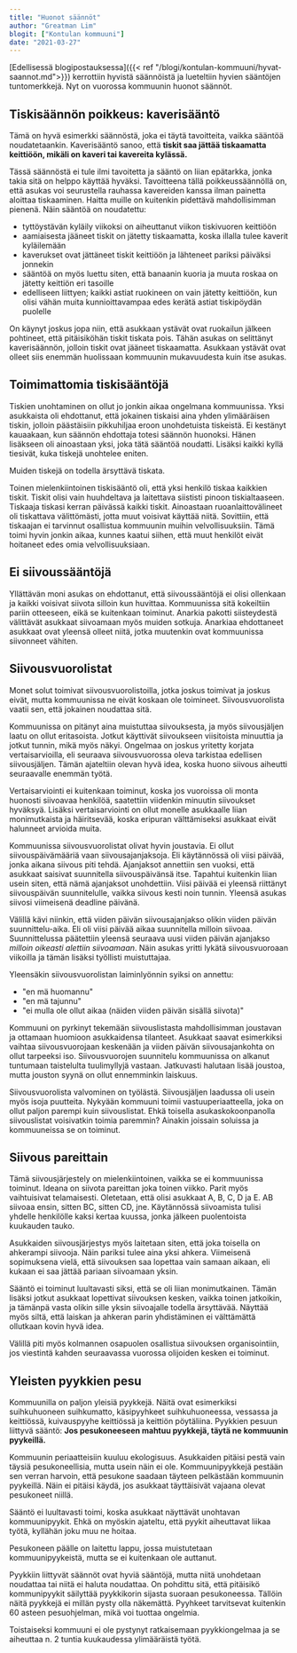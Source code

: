 ```yaml
---
title: "Huonot säännöt"
author: "Greatman Lim"
blogit: ["Kontulan kommuuni"]
date: "2021-03-27"
---
```

[Edellisessä blogipostauksessa]({{< ref "/blogi/kontulan-kommuuni/hyvat-saannot.md">}}) kerrottiin hyvistä säännöistä ja lueteltiin hyvien sääntöjen tuntomerkkejä. Nyt on vuorossa kommuunin huonot säännöt.

## Tiskisäännön poikkeus: kaverisääntö

Tämä on hyvä esimerkki säännöstä, joka ei täytä tavoitteita, vaikka sääntöä noudatetaankin. Kaverisääntö sanoo, että **tiskit saa jättää tiskaamatta keittiöön, mikäli on kaveri tai kavereita kylässä.**

Tässä säännöstä ei tule ilmi tavoitetta ja sääntö on liian epätarkka, jonka takia sitä on helppo käyttää hyväksi. Tavoitteena tällä poikkeussäännöllä on, että asukas voi seurustella rauhassa kavereiden kanssa ilman painetta aloittaa tiskaaminen. Haitta muille on kuitenkin pidettävä mahdollisimman pienenä. Näin sääntöä on noudatettu:

  - tyttöystävän kyläily viikoksi on aiheuttanut viikon tiskivuoren keittiöön
  - aamiaisesta jääneet tiskit on jätetty tiskaamatta, koska illalla tulee kaverit kyläilemään
  - kaverukset ovat jättäneet tiskit keittiöön ja lähteneet pariksi päiväksi jonnekin
  - sääntöä on myös luettu siten, että banaanin kuoria ja muuta roskaa on jätetty keittiön eri tasoille
  - edelliseen liittyen; kaikki astiat ruokineen on vain jätetty keittiöön, kun olisi vähän muita kunnioittavampaa edes kerätä astiat tiskipöydän puolelle

On käynyt joskus jopa niin, että asukkaan ystävät ovat ruokailun jälkeen pohtineet, että pitäisiköhän tiskit tiskata pois. Tähän asukas on selittänyt kaverisäännön, jolloin tiskit ovat jääneet tiskaamatta. Asukkaan ystävät ovat olleet siis enemmän huolissaan kommuunin mukavuudesta kuin itse asukas.

## Toimimattomia tiskisääntöjä

Tiskien unohtaminen on ollut jo jonkin aikaa ongelmana kommuunissa. Yksi asukkaista oli ehdottanut, että jokainen tiskaisi aina yhden ylimääräisen tiskin, jolloin päästäisiin pikkuhiljaa eroon unohdetuista tiskeistä. Ei kestänyt kauaakaan, kun säännön ehdottaja totesi säännön huonoksi. Hänen lisäkseen oli ainoastaan yksi, joka tätä sääntöä noudatti. Lisäksi kaikki kyllä tiesivät, kuka tiskejä unohtelee eniten.

Muiden tiskejä on todella ärsyttävä tiskata.

Toinen mielenkiintoinen tiskisääntö oli, että yksi henkilö tiskaa kaikkien tiskit. Tiskit olisi vain huuhdeltava ja laitettava siististi pinoon tiskialtaaseen. Tiskaaja tiskasi kerran päivässä kaikki tiskit. Ainoastaan ruoanlaittovälineet oli tiskattava välittömästi, jotta muut voisivat käyttää niitä. Sovittiin, että tiskaajan ei tarvinnut osallistua kommuunin muihin velvollisuuksiin. Tämä toimi hyvin jonkin aikaa, kunnes kaatui siihen, että muut henkilöt eivät hoitaneet edes omia velvollisuuksiaan.

## Ei siivoussääntöjä

Yllättävän moni asukas on ehdottanut, että siivoussääntöjä ei olisi ollenkaan ja kaikki voisivat siivota silloin kun huvittaa. Kommuunissa sitä kokeiltiin pariin otteeseen, eikä se kuitenkaan toiminut. Anarkia pakotti siisteydestä välittävät asukkaat siivoamaan myös muiden sotkuja. Anarkiaa ehdottaneet asukkaat ovat yleensä olleet niitä, jotka muutenkin ovat kommuunissa siivonneet vähiten. 

## Siivousvuorolistat

Monet solut toimivat siivousvuorolistoilla, jotka joskus toimivat ja joskus eivät, mutta kommuunissa ne eivät koskaan ole toimineet. Siivousvuorolista vaatii sen, että jokainen noudattaa sitä.

Kommuunissa on pitänyt aina muistuttaa siivouksesta, ja myös siivousjäljen laatu on ollut eritasoista. Jotkut käyttivät siivoukseen viisitoista minuuttia ja jotkut tunnin, mikä myös näkyi. Ongelmaa on joskus yritetty korjata vertaisarvioilla, eli seuraava siivousvuorossa oleva tarkistaa edellisen siivousjäljen. Tämän ajateltiin olevan hyvä idea, koska huono siivous aiheutti seuraavalle enemmän työtä.

Vertaisarviointi ei kuitenkaan toiminut, koska jos vuoroissa oli monta huonosti siivoavaa henkilöä, saatettiin viidenkin minuutin siivoukset hyväksyä. Lisäksi vertaisarviointi on ollut monelle asukkaalle liian monimutkaista ja häiritsevää, koska eripuran välttämiseksi asukkaat eivät halunneet arvioida muita.

Kommuunissa siivousvuorolistat olivat hyvin joustavia. Ei ollut siivouspäivämääriä vaan siivousajanjaksoja. Eli käytännössä oli viisi päivää, jonka aikana siivous piti tehdä. Ajanjaksot annettiin sen vuoksi, että asukkaat saisivat suunnitella siivouspäivänsä itse. Tapahtui kuitenkin liian usein siten, että nämä ajanjaksot unohdettiin. Viisi päivää ei yleensä riittänyt siivouspäivän suunnitelulle, vaikka siivous kesti noin tunnin. Yleensä asukas siivosi viimeisenä deadline päivänä.

Välillä kävi niinkin, että viiden päivän siivousajanjakso olikin viiden päivän suunnittelu-aika. Eli oli viisi päivää aikaa suunnitella milloin siivoaa. Suunnittelussa päätettiin yleensä seuraava uusi viiden päivän ajanjakso *milloin oikeasti alettiin siivoamaan*. Näin asukas yritti lykätä siivousvuoroaan viikoilla ja tämän lisäksi työllisti muistuttajaa.

Yleensäkin siivousvuorolistan laiminlyönnin syiksi on annettu:

  - "en mä huomannu"
  - "en mä tajunnu"
  - "ei mulla ole ollut aikaa (näiden viiden päivän sisällä siivota)"

Kommuuni on pyrkinyt tekemään siivouslistasta mahdollisimman joustavan ja ottamaan huomioon asukkaidensa tilanteet. Asukkaat saavat esimerkiksi vaihtaa siivousvuorojaan keskenään ja viiden päivän siivousajankohta on ollut tarpeeksi iso. Siivousvuorojen suunnitelu kommuunissa on alkanut tuntumaan taistelulta tuulimyllyjä vastaan. Jatkuvasti halutaan lisää joustoa, mutta jouston syynä on ollut ennemminkin laiskuus.

Siivousvuorolista valvominen on työlästä. Siivousjäljen laadussa oli usein myös isoja puutteita. Nykyään kommuuni toimii vastuuperiaatteella, joka on ollut paljon parempi kuin siivouslistat. Ehkä toisella asukaskokoonpanolla siivouslistat voisivatkin toimia paremmin? Ainakin joissain soluissa ja kommuuneissa se on toiminut.

## Siivous pareittain

Tämä siivousjärjestely on mielenkiintoinen, vaikka se ei kommuunissa toiminut. Ideana on siivota pareittan joka toinen viikko. Parit myös vaihtuisivat telamaisesti. Oletetaan, että olisi asukkaat A, B, C, D ja E. AB siivoaa ensin, sitten BC, sitten CD, jne. Käytännössä siivoamista tulisi yhdelle henkilölle kaksi kertaa kuussa, jonka jälkeen puolentoista kuukauden tauko.

Asukkaiden siivousjärjestys myös laitetaan siten, että joka toisella on ahkerampi siivooja. Näin pariksi tulee aina yksi ahkera. Viimeisenä sopimuksena vielä, että siivouksen saa lopettaa vain samaan aikaan, eli kukaan ei saa jättää pariaan siivoamaan yksin.

Sääntö ei toiminut luultavasti siksi, että se oli liian monimutkainen. Tämän lisäksi jotkut asukkaat lopettivat siivouksen kesken, vaikka toinen jatkoikin, ja tämänpä vasta olikin sille yksin siivoajalle todella ärsyttävää. Näyttää myös siltä, että laiskan ja ahkeran parin yhdistäminen ei välttämättä ollutkaan kovin hyvä idea.

Välillä piti myös kolmannen osapuolen osallistua siivouksen organisointiin, jos viestintä kahden seuraavassa vuorossa olijoiden kesken ei toiminut.

## Yleisten pyykkien pesu

Kommuunilla on paljon yleisiä pyykkejä. Näitä ovat esimerkiksi suihkuhuoneen suihkumatto, käsipyyhkeet suihkuhuoneessa, vessassa ja keittiössä, kuivauspyyhe keittiössä ja keittiön pöytäliina. Pyykkien pesuun liittyvä sääntö: **Jos pesukoneeseen mahtuu pyykkejä, täytä ne kommuunin pyykeillä.**

Kommuunin periaatteisiin kuuluu ekologisuus. Asukkaiden pitäisi pestä vain täysiä pesukoneellisia, mutta usein näin ei ole. Kommuunipyykkejä pestään sen verran harvoin, että pesukone saadaan täyteen pelkästään kommuunin pyykeillä. Näin ei pitäisi käydä, jos asukkaat täyttäisivät vajaana olevat pesukoneet niillä.

Sääntö ei luultavasti toimi, koska asukkaat näyttävät unohtavan kommuunipyykit. Ehkä on myöskin ajateltu, että pyykit aiheuttavat liikaa työtä, kyllähän joku muu ne hoitaa.

Pesukoneen päälle on laitettu lappu, jossa muistutetaan kommuunipyykeistä, mutta se ei kuitenkaan ole auttanut.

Pyykkiin liittyvät säännöt ovat hyviä sääntöjä, mutta niitä unohdetaan noudattaa tai niitä ei haluta noudattaa. On pohdittu sitä, että pitäisikö kommunipyykit säilyttää pyykkikorin sijasta suoraan pesukoneessa. Tällöin näitä pyykkejä ei millän pysty olla näkemättä. Pyyhkeet tarvitsevat kuitenkin 60 asteen pesuohjelman, mikä voi tuottaa ongelmia.

Toistaiseksi kommuuni ei ole pystynyt ratkaisemaan pyykkiongelmaa ja se aiheuttaa n. 2 tuntia kuukaudessa ylimääräistä työtä.
